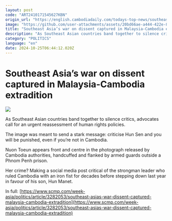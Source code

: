 ```yaml
---
layout: post
code: "ART2410171545627KBN"
origin_url: "https://english.cambodiadaily.com/todays-top-news/southeast-asias-war-on-dissent-captured-in-malaysia-cambodia-extradition-189751/"
image: "https://github.com/user-attachments/assets/20bd66ae-a444-422e-8dad-f703f8ffb631"
title: "Southeast Asia’s war on dissent captured in Malaysia-Cambodia extradition"
description: "As Southeast Asian countries band together to silence critics, advocates call for an urgent reassessment of human rights policies."
category: "POLITICS"
language: "en"
date: 2024-10-25T06:44:12.020Z
---
```


# Southeast Asia’s war on dissent captured in Malaysia-Cambodia extradition

 ![](https://github.com/user-attachments/assets/850152a7-3be8-4dcc-bca7-5633c82535cc)

As Southeast Asian countries band together to silence critics, advocates call for an urgent reassessment of human rights policies.

The image was meant to send a stark message: criticise Hun Sen and you will be punished, even if you’re not in Cambodia.

Nuon Toeun appears front and centre in the photograph released by Cambodia authorities, handcuffed and flanked by armed guards outside a Phnom Penh prison.

Her crime? Making a social media post critical of the strongman leader who ruled Cambodia with an iron fist for decades before stepping down last year in favour of his son, Hun Manet.

In full: [https://www.scmp.com/week-asia/politics/article/3282053/southeast-asias-war-dissent-captured-malaysia-cambodia-extradition](https://www.scmp.com/week-asia/politics/article/3282053/southeast-asias-war-dissent-captured-malaysia-cambodia-extradition)